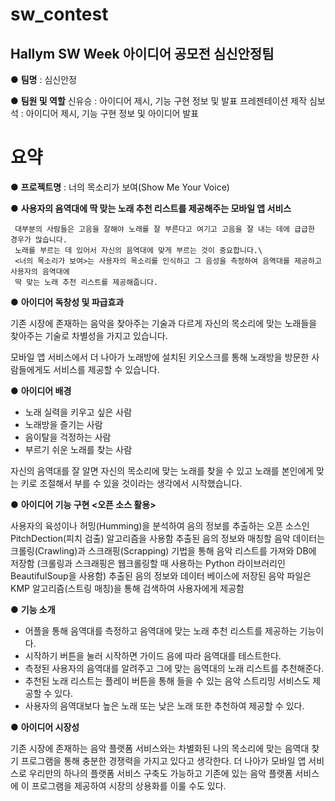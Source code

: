 # sw_contest

## Hallym SW Week 아이디어 공모전 심신안정팀


● **팀명** : 심신안정

● **팀원 및 역할**
   신유승 : 아이디어 제시, 기능 구현 정보 및 발표 프레젠테이션 제작 
   심보석 : 아이디어 제시, 기능 구현 정보 및 아이디어 발표
 

# 요약

● **프로젝트명** : 너의 목소리가 보여(Show Me Your Voice)

● **사용자의 음역대에 딱 맞는 노래 추천 리스트를 제공해주는 모바일 앱 서비스**

     대부분의 사람들은 고음을 잘해야 노래를 잘 부른다고 여기고 고음을 잘 내는 데에 급급한 경우가 많습니다.
     노래를 부르는 데 있어서 자신의 음역대에 맞게 부르는 것이 중요합니다.\
     <너의 목소리가 보여>는 사용자의 목소리를 인식하고 그 음성을 측정하여 음역대를 제공하고 사용자의 음역대에
     딱 맞는 노래 추천 리스트를 제공해줍니다.
     
     
● **아이디어 독창성 및 파급효과**

  기존 시장에 존재하는 음악을 찾아주는 기술과 다르게 자신의 목소리에 맞는 노래들을 찾아주는 기술로
  차별성을 가지고 있습니다.
  
  모바일 앱 서비스에서 더 나아가 노래방에 설치된 키오스크를 통해 노래방을 방문한 사람들에게도 서비스를
  제공할 수 있습니다.
  
  
  
● **아이디어 배경**

- 노래 실력을 키우고 싶은 사람
- 노래방을 즐기는 사람
- 음이탈을 걱정하는 사람
- 부르기 쉬운 노래를 찾는 사람

자신의 음역대를 잘 알면 자신의 목소리에 맞는 노래를 찾을 수 있고 노래를 본인에게 맞는 키로 조절해서 부를 수 
있을 것이라는 생각에서 시작했습니다.



● **아이디어 기능 구현 <오픈 소스 활용>**

사용자의 육성이나 허밍(Humming)을 분석하여 음의 정보를 추출하는 오픈 소스인 PitchDection(피치 검출) 알고리즘을 사용함
추출된 음의 정보와 매칭할 음악 데이터는 크롤링(Crawling)과 스크래핑(Scrapping) 기법을 통해 음악 리스트를 가져와 DB에 저장함 
(크롤링과 스크래핑은 웹크롤링할 때 사용하는 Python 라이브러리인 BeautifulSoup을 사용함)
추출된 음의 정보와 데이터 베이스에 저장된 음악 파일은 KMP 알고리즘(스트링 매칭)을 통해 검색하여 사용자에게 제공함


● **기능 소개**

  - 어플을 통해 음역대를 측정하고 음역대에 맞는 노래 추천 리스트를 제공하는 기능이다.
  - 시작하기 버튼을 눌러 시작하면 가이드 음에 따라 음역대를 테스트한다.
  - 측정된 사용자의 음역대를 알려주고 그에 맞는 음역대의 노래 리스트를 추천해준다.
  - 추천된 노래 리스트는 플레이 버튼을 통해 들을 수 있는 음악 스트리밍 서비스도 제공할 수 있다.
  - 사용자의 음역대보다 높은 노래 또는 낮은 노래 또한 추천하여 제공할 수 있다.



● **아이디어 시장성**

기존 시장에 존재하는 음악 플랫폼 서비스와는 차별화된 나의 목소리에 맞는 음역대 찾기 프로그램을 통해 충분한 경쟁력을 가지고 있다고 생각한다. 더 나아가 모바일 앱 서비스로 우리만의 하나의 플랫폼 서비스 구축도 가능하고 기존에 있는 음악 플랫폼 서비스에 이 프로그램을 제공하여 시장의 상용화를 이룰 수도 있다.




  
